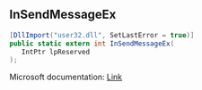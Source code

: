 ## InSendMessageEx

```csharp
[DllImport("user32.dll", SetLastError = true)]
public static extern int InSendMessageEx(
   IntPtr lpReserved
);
```

Microsoft documentation: [Link](https://learn.microsoft.com/en-us/windows/win32/api/winuser/nf-winuser-insendmessageex)
